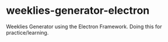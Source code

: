# weeklies-generator-electron
Weeklies Generator using the Electron Framework. Doing this for practice/learning.
